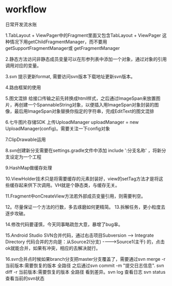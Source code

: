 # workflow
日常开发流水账

1.TabLayout + ViewPager中的Fragment里面又包含TabLayout + ViewPager 这种情况下用getChildFragmentManager，而不要用 getSupportFragmentManager或 getFragmentManager

2.静态方法访问非静态成员变量可以在形参列表中添加一个对象，通过对象的引用调用对应的变量。

3.svn 提示更新format, 需要访问svn版本下载地址更新svn版本。

4.路由框架的使用

5.图文混排 给接口传输之前先转换成html样式，之后通过ImageSpan来放置图片，再创建一个SpannableString对象，以便插入用ImageSpan对象封装的图像，最后用ImageSpan对象替换你指定的字符串，完成EditText的图文混排

6.七牛图片存储SDK 上传UploadManager uploadManager = new UploadManager(config)。需要关注一下config对象

7.ClipDrawable运用

8.svn创建新分支需要在settings.gradle文件中添加 include ':分支名称' ，将新分支设定为一个工程

9.HashMap做缓存处理

10.ViewHolder技术只是将需要缓存的元素封装好，view的setTag方法才是将这些缓存起来供下次调用。VH就是个静态类，与缓存无关。

11.Fragment中onCreateView方法若外部成员变量引用，则需要判空。

12。尽量保证一个方法的行数，多去琢磨如何更精简。
13.拆解任务，更小粒度去逐步攻破。

14.修改代码要谨慎，今天同事略疏忽大意，暴增了bug率。

15.Android Studio SVN合并代码，通过右击项目Subversion --> Integrate Directory 代码合并的方向是：从Source2(分支) ---->Source1(主干) 的，点击ok就能合并，如果有冲突，相应的去解决就行。

16.svn合并点时候如果branch分支把master分支覆盖了，需要通过svn merge -r 当前版本:需要恢复的版本 全路径 之后通过svn commit -m "提交日志信息". svn diff -r 当前版本:需要恢复的版本 全路径 看到差异。svn log 查看日志 svn status 查看当前的svn状态
